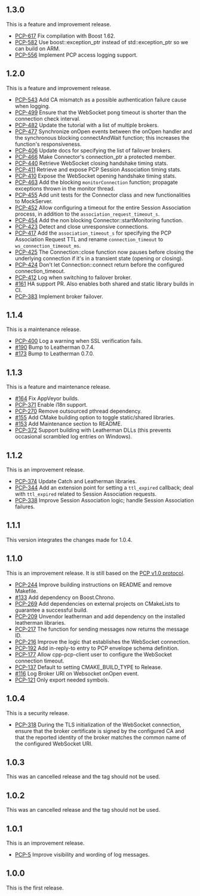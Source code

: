 ## 1.3.0

This is a feature and improvement release.

* [PCP-617](https://tickets.puppetlabs.com/browse/PCP-617) Fix compilation
with Boost 1.62.
* [PCP-582](https://tickets.puppetlabs.com/browse/PCP-582) Use
boost::exception_ptr instead of std::exception_ptr so we can build on ARM.
* [PCP-556](https://tickets.puppetlabs.com/browse/PCP-556) Implement PCP
access logging support.

## 1.2.0

This is a feature and improvement release.

* [PCP-543](https://tickets.puppetlabs.com/browse/PCP-543) Add CA mismatch as
a possible authentication failure cause when logging.
* [PCP-499](https://tickets.puppetlabs.com/browse/PCP-499) Ensure that the
WebSocket pong timeout is shorter than the connection check interval.
* [PCP-482](https://tickets.puppetlabs.com/browse/PCP-482) Update the tutorial
with a list of multiple brokers.
* [PCP-477](https://tickets.puppetlabs.com/browse/PCP-477) Synchronize onOpen
events between the onOpen handler and the synchronous blocking connectAndWait
function; this increases the function's responsiveness.
* [PCP-406](https://tickets.puppetlabs.com/browse/PCP-406) Update docs for
specifying the list of failover brokers.
* [PCP-466](https://tickets.puppetlabs.com/browse/PCP-466) Make Connector's
connection_ptr a protected member.
* [PCP-440](https://tickets.puppetlabs.com/browse/PCP-440) Retrieve WebSocket
closing handshake timing stats.
* [PCP-411](https://tickets.puppetlabs.com/browse/PCP-411) Retrieve and expose
PCP Session Association timing stats.
* [PCP-410](https://tickets.puppetlabs.com/browse/PCP-410) Expose the WebSocket
opening handshake timing stats.
* [PCP-463](https://tickets.puppetlabs.com/browse/PCP-463) Add the blocking
`monitorConnection` function; propagate exceptions thrown in the monitor thread.
* [PCP-455](https://tickets.puppetlabs.com/browse/PCP-455) Add unit tests for
the Connector class and new functionalities to MockServer.
* [PCP-452](https://tickets.puppetlabs.com/browse/PCP-452) Allow configuring a
timeout for the entire Session Association process, in addition to the
`association_request_timeout_s`.
* [PCP-454](https://tickets.puppetlabs.com/browse/PCP-454) Add the non blocking
Connector::startMonitoring function.
* [PCP-423](https://tickets.puppetlabs.com/browse/PCP-423) Detect and close
unresponsive connections.
* [PCP-417](https://tickets.puppetlabs.com/browse/PCP-417) Add the
`association_timeout_s` for specifying the PCP Association Request TTL and
rename `connection_timeout` to `ws_connection_timeout_ms`.
* [PCP-425](https://tickets.puppetlabs.com/browse/PCP-425) The Connection::close
function now pauses before closing the underlying connection if it's in a
transient state (opening or closing).
* [PCP-424](https://tickets.puppetlabs.com/browse/PCP-424) Don't let
Connection::connect return before the configured connection_timeout.
* [PCP-412](https://tickets.puppetlabs.com/browse/PCP-412) Log when switching to
failover broker.
* [#161](https://github.com/puppetlabs/cpp-pcp-client/pull/161) HA support PR.
Also enables both shared and static library builds in CI.
* [PCP-383](https://tickets.puppetlabs.com/browse/PCP-383) Implement broker
failover.

## 1.1.4

This is a maintenance release.

* [PCP-400](https://tickets.puppetlabs.com/browse/PCP-400) Log a warning when
SSL verification fails.
* [#190](https://github.com/puppetlabs/cpp-pcp-client/pull/190) Bump to
Leatherman 0.7.4.
* [#173](https://github.com/puppetlabs/cpp-pcp-client/pull/173) Bump to
Leatherman 0.7.0.

## 1.1.3

This is a feature and maintenance release.

* [#164](https://github.com/puppetlabs/cpp-pcp-client/pull/164) Fix AppVeyor
builds.
* [PCP-371](https://tickets.puppetlabs.com/browse/PCP-371) Enable i18n support.
* [PCP-270](https://tickets.puppetlabs.com/browse/PCP-270) Remove outsourced
pthread dependency.
* [#155](https://github.com/puppetlabs/cpp-pcp-client/pull/155) Add CMake
building option to toggle static/shared libraries.
* [#153](https://github.com/puppetlabs/cpp-pcp-client/pull/153) Add Maintenance
section to README.
* [PCP-372](https://tickets.puppetlabs.com/browse/PCP-372) Support building with
Leatherman DLLs (this prevents occasional scrambled log entries on Windows).

## 1.1.2

This is an improvement release.

* [PCP-374](https://tickets.puppetlabs.com/browse/PCP-374) Update Catch and
Leatherman libraries.
* [PCP-344](https://tickets.puppetlabs.com/browse/PCP-344) Add an extension
point for setting a `ttl_expired` callback; deal with
`ttl_expired` related to Session Association requests.
* [PCP-338](https://tickets.puppetlabs.com/browse/PCP-338) Improve Session
Association logic; handle Session Association failures.

## 1.1.1

This version integrates the changes made for 1.0.4.

## 1.1.0

This is an improvement release. It is still based on the
[PCP v1.0 protocol](https://github.com/puppetlabs/pcp-specifications/tree/master/pcp/versions/1.0).

* [PCP-244](https://tickets.puppetlabs.com/browse/PCP-244) Improve building
instructions on README and remove Makefile.
* [#133](https://github.com/puppetlabs/cpp-pcp-client/pull/133) Add dependency
on Boost.Chrono.
* [PCP-269](https://tickets.puppetlabs.com/browse/PCP-269) Add dependencies on
external projects on CMakeLists to guarantee a successful build.
* [PCP-209](https://tickets.puppetlabs.com/browse/PCP-209) Unvendor leatherman
and add dependency on the installed leatherman libraries.
* [PCP-217](https://tickets.puppetlabs.com/browse/PCP-217) The function for
sending messages now returns the message ID.
* [PCP-216](https://tickets.puppetlabs.com/browse/PCP-216) Improve the logic
  that establishes the WebSocket connection.
* [PCP-192](https://tickets.puppetlabs.com/browse/PCP-192) Add in-reply-to entry
  to PCP envelope schema definition.
* [PCP-177](https://tickets.puppetlabs.com/browse/PCP-177) Allow cpp-pcp-client
  user to configure the WebSocket connection timeout.
* [PCP-137](https://tickets.puppetlabs.com/browse/PCP-137) Default to setting
  CMAKE_BUILD_TYPE to Release.
* [#116](https://github.com/puppetlabs/cpp-pcp-client/pull/116) Log Broker URI
  on Websocket onOpen event.
* [PCP-121](https://tickets.puppetlabs.com/browse/PCP-121) Only export needed
  symbols.

## 1.0.4

This is a security release.

* [PCP-318](https://tickets.puppetlabs.com/browse/PCP-318) During the TLS
 initialization of the WebSocket connection, ensure that the broker certificate
 is signed by the configured CA and that the reported identity of the broker
 matches the common name of the configured WebSocket URI.

## 1.0.3

This was an cancelled release and the tag should not be used.

## 1.0.2

This was an cancelled release and the tag should not be used.

## 1.0.1

This is an improvement release.

* [PCP-5](https://tickets.puppetlabs.com/browse/PCP-5) Improve
  visibility and wording of log messages.

## 1.0.0

This is the first release.
